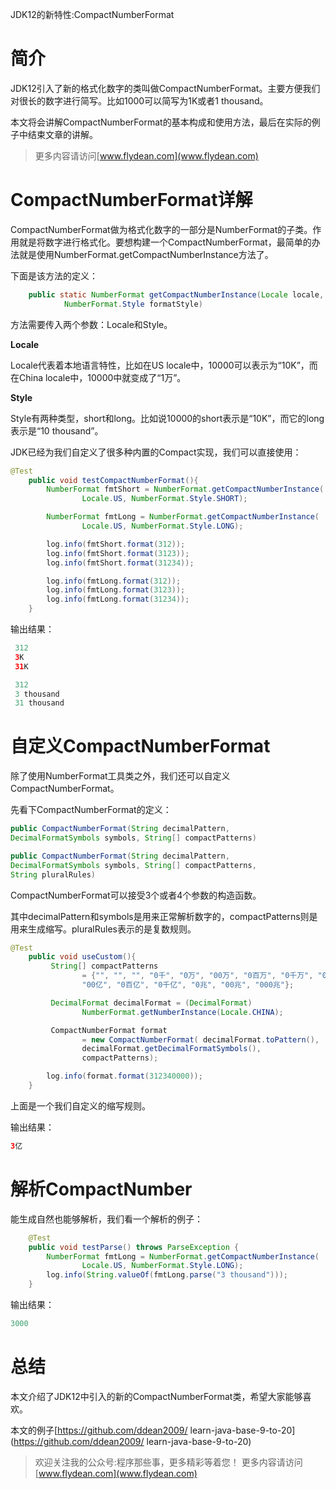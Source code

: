 JDK12的新特性:CompactNumberFormat

# 简介

JDK12引入了新的格式化数字的类叫做CompactNumberFormat。主要方便我们对很长的数字进行简写。比如1000可以简写为1K或者1 thousand。

本文将会讲解CompactNumberFormat的基本构成和使用方法，最后在实际的例子中结束文章的讲解。

> 更多内容请访问[www.flydean.com](www.flydean.com)

# CompactNumberFormat详解

CompactNumberFormat做为格式化数字的一部分是NumberFormat的子类。作用就是将数字进行格式化。要想构建一个CompactNumberFormat，最简单的办法就是使用NumberFormat.getCompactNumberInstance方法了。

下面是该方法的定义：

~~~java
    public static NumberFormat getCompactNumberInstance(Locale locale,
            NumberFormat.Style formatStyle)
~~~

方法需要传入两个参数：Locale和Style。

**Locale**

Locale代表着本地语言特性，比如在US locale中，10000可以表示为“10K”，而在China locale中，10000中就变成了“1万”。

**Style**

Style有两种类型，short和long。比如说10000的short表示是“10K”，而它的long表示是“10 thousand”。

JDK已经为我们自定义了很多种内置的Compact实现，我们可以直接使用：

~~~java
@Test
    public void testCompactNumberFormat(){
        NumberFormat fmtShort = NumberFormat.getCompactNumberInstance(
                Locale.US, NumberFormat.Style.SHORT);

        NumberFormat fmtLong = NumberFormat.getCompactNumberInstance(
                Locale.US, NumberFormat.Style.LONG);

        log.info(fmtShort.format(312));
        log.info(fmtShort.format(3123));
        log.info(fmtShort.format(31234));

        log.info(fmtLong.format(312));
        log.info(fmtLong.format(3123));
        log.info(fmtLong.format(31234));
    }
~~~

输出结果：

~~~java
 312
 3K
 31K

 312
 3 thousand
 31 thousand
~~~

# 自定义CompactNumberFormat

除了使用NumberFormat工具类之外，我们还可以自定义CompactNumberFormat。

先看下CompactNumberFormat的定义：

~~~java
public CompactNumberFormat(String decimalPattern,
DecimalFormatSymbols symbols, String[] compactPatterns)
~~~

~~~java
public CompactNumberFormat(String decimalPattern,
DecimalFormatSymbols symbols, String[] compactPatterns,
String pluralRules)
~~~

CompactNumberFormat可以接受3个或者4个参数的构造函数。

其中decimalPattern和symbols是用来正常解析数字的，compactPatterns则是用来生成缩写。pluralRules表示的是复数规则。

~~~java
@Test
    public void useCustom(){
         String[] compactPatterns
                = {"", "", "", "0千", "0万", "00万", "0百万", "0千万", "0亿",
                "00亿", "0百亿", "0千亿", "0兆", "00兆", "000兆"};

         DecimalFormat decimalFormat = (DecimalFormat)
                NumberFormat.getNumberInstance(Locale.CHINA);

         CompactNumberFormat format
                = new CompactNumberFormat( decimalFormat.toPattern(),
                decimalFormat.getDecimalFormatSymbols(),
                compactPatterns);

        log.info(format.format(312340000));
    }
~~~

上面是一个我们自定义的缩写规则。

输出结果：

~~~java
3亿
~~~

# 解析CompactNumber

能生成自然也能够解析，我们看一个解析的例子：

~~~java
    @Test
    public void testParse() throws ParseException {
        NumberFormat fmtLong = NumberFormat.getCompactNumberInstance(
                Locale.US, NumberFormat.Style.LONG);
        log.info(String.valueOf(fmtLong.parse("3 thousand")));
    }
~~~

输出结果：

~~~java
3000
~~~

# 总结

本文介绍了JDK12中引入的新的CompactNumberFormat类，希望大家能够喜欢。

本文的例子[https://github.com/ddean2009/
learn-java-base-9-to-20](https://github.com/ddean2009/
learn-java-base-9-to-20)

> 欢迎关注我的公众号:程序那些事，更多精彩等着您！
> 更多内容请访问 [www.flydean.com](www.flydean.com)

